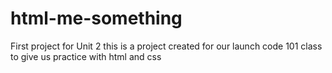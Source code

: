 # html-me-something
First project for Unit 2
this is a project created for our launch code 101 class to give us practice with html and css

